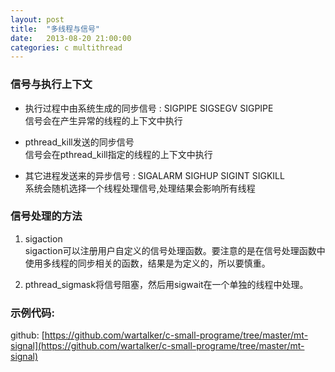 ```yaml
---
layout: post
title:  "多线程与信号"
date:   2013-08-20 21:00:00
categories: c multithread
---
```

        
### 信号与执行上下文   
*  执行过程中由系统生成的同步信号 : SIGPIPE SIGSEGV SIGPIPE   
信号会在产生异常的线程的上下文中执行  
        
*  pthread\_kill发送的同步信号   
信号会在pthread\_kill指定的线程的上下文中执行   
        
*  其它进程发送来的异步信号 : SIGALARM SIGHUP SIGINT SIGKILL   
系统会随机选择一个线程处理信号,处理结果会影响所有线程    
            
            
### 信号处理的方法     
1. sigaction   
sigaction可以注册用户自定义的信号处理函数。要注意的是在信号处理函数中使用多线程的同步相关的函数，结果是为定义的，所以要慎重。   
        
2. pthread_sigmask将信号阻塞，然后用sigwait在一个单独的线程中处理。   
            
### 示例代码:    
github: [https://github.com/wartalker/c-small-programe/tree/master/mt-signal](https://github.com/wartalker/c-small-programe/tree/master/mt-signal)     
